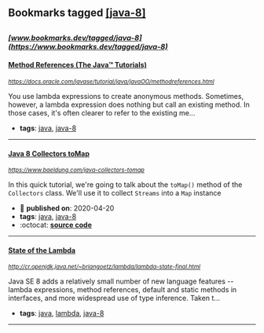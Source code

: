 ## Bookmarks tagged [[java-8]](https://www.bookmarks.dev/search?q=[java-8])

_<sup><sup>[www.bookmarks.dev/tagged/java-8](https://www.bookmarks.dev/tagged/java-8)</sup></sup>_
---
#### [Method References (The Java™ Tutorials)](https://docs.oracle.com/javase/tutorial/java/javaOO/methodreferences.html)
_<sup>https://docs.oracle.com/javase/tutorial/java/javaOO/methodreferences.html</sup>_

You use lambda expressions to create anonymous methods. Sometimes, however, a lambda expression does nothing but call an existing method. In those cases, it's often clearer to refer to the existing me...
* **tags**: [java](../tagged/java.md), [java-8](../tagged/java-8.md)
---
#### [Java 8 Collectors toMap](https://www.baeldung.com/java-collectors-tomap)
_<sup>https://www.baeldung.com/java-collectors-tomap</sup>_

In this quick tutorial, we're going to talk about the `toMap()` method of the `Collectors` class. We'll use it to collect `Streams` into a `Map` instance
* :calendar: **published on**: 2020-04-20
* **tags**: [java](../tagged/java.md), [java-8](../tagged/java-8.md)
* :octocat: **[source code](https://github.com/eugenp/tutorials/tree/master/java-collections-conversions)**
---
#### [State of the Lambda](http://cr.openjdk.java.net/~briangoetz/lambda/lambda-state-final.html)
_<sup>http://cr.openjdk.java.net/~briangoetz/lambda/lambda-state-final.html</sup>_

Java SE 8 adds a relatively small number of new language features -- lambda expressions, method references, default and static methods in interfaces, and more widespread use of type inference. Taken t...
* **tags**: [java](../tagged/java.md), [lambda](../tagged/lambda.md), [java-8](../tagged/java-8.md)
---
